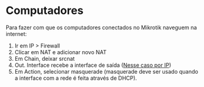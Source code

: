 # Computadores
Para fazer com que os computadores conectados no Mikrotik naveguem na internet:
1. Ir em IP > Firewall
2. Clicar em NAT e adicionar novo NAT
3. Em Chain, deixar srcnat
4. Out. Interface recebe a interface de saída ([Nesse caso por IP](obsidian://open?vault=Notas&file=Mikrotik%2FAdicionar%20conex%C3%A3o%20com%20a%20WAN%20por%20DHCP))
5. Em Action, selecionar masquerade (masquerade deve ser usado quando a interface com a rede é feita através de DHCP).